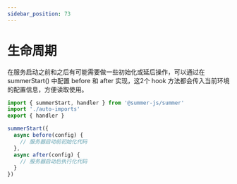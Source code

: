 ```yaml
---
sidebar_position: 73
---
```


# 生命周期

在服务启动之前和之后有可能需要做一些初始化或延后操作，可以通过在 summerStart() 中配置 before 和 after 实现，这2个 hook 方法都会传入当前环境的配置信息，方便读取使用。

```ts title="src/index.ts"
import { summerStart, handler } from '@summer-js/summer'
import './auto-imports'
export { handler }

summerStart({
  async before(config) {
    // 服务器启动前初始化代码
  },
  async after(config) {
    // 服务器启动后执行化代码
  }
})
```